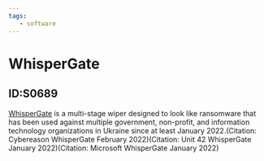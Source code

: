 ```yaml
---
tags:
   - software
---
```

# WhisperGate
## ID:S0689
[WhisperGate](software/S0689) is a multi-stage wiper designed to look like ransomware that has been used against multiple government, non-profit, and information technology organizations in Ukraine since at least January 2022.(Citation: Cybereason WhisperGate February 2022)(Citation: Unit 42 WhisperGate January 2022)(Citation: Microsoft WhisperGate January 2022)

